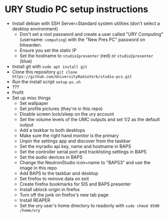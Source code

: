 # URY Studio PC setup instructions

- Install debian with SSH Server+Standard system utilities (don't select a desktop environment)
  - Don't set a root password and create a user called "URY Computing" (username: `computing`) with the "New Pres PC" password on bitwarden.
  - Ensure you set the static IP
  - Set the hostname to `studio1presenter` (red) or `studio2presenter` (blue)
- Install git with `sudo apt install git`
- Clone this repository `git clone https://github.com/UniversityRadioYork/studio-pcs.git`
- Run the install script `setup-pc.sh`
- ???
- Profit
- Set up misc things
  - Set wallpaper
  - Set profile pictures (they're in this repo)
  - Disable screen lock/sleep on the ury account
  - Set the volume levels of the UMC outputs and set 1/2 as the default output
  - Add a taskbar to both desktops
  - Make sure the right hand monitor is the primary
  - Unpin the settings app and discover from the taskbar
  - Set the myradio api key, name and hostname in BAPS
  - Set the controller serial port and tracklisting settings in BAPS
  - Set the audio devices in BAPS
  - Change the NeutronStudio icon+name to "BAPS3" and use the image in this repo
  - Add BAPS to the taskbar and desktop
  - Set firefox to remove data on exit
  - Create firefox bookmarks for SIS and BAPS presenter
  - Install ublock origin in firefox
  - Turn off the junk on firefox's new tab page
  - Install REAPER
  - Set the ury user's home directory to readonly with `sudo chmod 0500 /home/ury`
